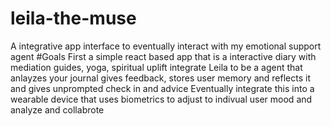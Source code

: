 # leila-the-muse
A integrative app interface to eventually interact with my emotional support agent
#Goals
First a simple react based app that is a interactive diary with mediation guides, yoga, spiritual uplift
integrate Leila to be a agent that anlayzes your journal gives feedback, stores user memory and reflects it and gives unprompted check in and advice
Eventually integrate this into a wearable device that uses biometrics to adjust to indivual user mood and analyze and collabrote 
